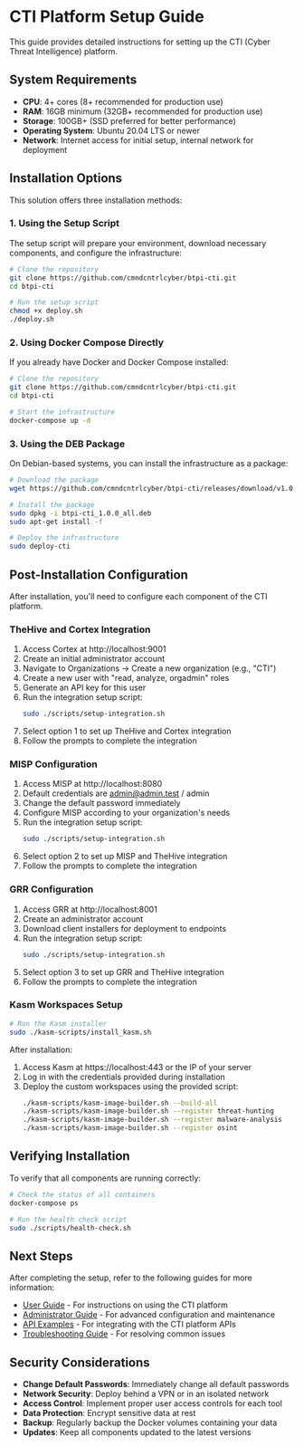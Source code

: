 # CTI Platform Setup Guide

This guide provides detailed instructions for setting up the CTI (Cyber Threat Intelligence) platform.

## System Requirements

- **CPU**: 4+ cores (8+ recommended for production use)
- **RAM**: 16GB minimum (32GB+ recommended for production use)
- **Storage**: 100GB+ (SSD preferred for better performance)
- **Operating System**: Ubuntu 20.04 LTS or newer
- **Network**: Internet access for initial setup, internal network for deployment

## Installation Options

This solution offers three installation methods:

### 1. Using the Setup Script

The setup script will prepare your environment, download necessary components, and configure the infrastructure:

```bash
# Clone the repository
git clone https://github.com/cmndcntrlcyber/btpi-cti.git
cd btpi-cti

# Run the setup script
chmod +x deploy.sh
./deploy.sh
```

### 2. Using Docker Compose Directly

If you already have Docker and Docker Compose installed:

```bash
# Clone the repository
git clone https://github.com/cmndcntrlcyber/btpi-cti.git
cd btpi-cti

# Start the infrastructure
docker-compose up -d
```

### 3. Using the DEB Package

On Debian-based systems, you can install the infrastructure as a package:

```bash
# Download the package
wget https://github.com/cmndcntrlcyber/btpi-cti/releases/download/v1.0.0/btpi-cti_1.0.0_all.deb

# Install the package
sudo dpkg -i btpi-cti_1.0.0_all.deb
sudo apt-get install -f

# Deploy the infrastructure
sudo deploy-cti
```

## Post-Installation Configuration

After installation, you'll need to configure each component of the CTI platform.

### TheHive and Cortex Integration

1. Access Cortex at http://localhost:9001
2. Create an initial administrator account
3. Navigate to Organizations → Create a new organization (e.g., "CTI")
4. Create a new user with "read, analyze, orgadmin" roles
5. Generate an API key for this user
6. Run the integration setup script:
   ```bash
   sudo ./scripts/setup-integration.sh
   ```
7. Select option 1 to set up TheHive and Cortex integration
8. Follow the prompts to complete the integration

### MISP Configuration

1. Access MISP at http://localhost:8080
2. Default credentials are admin@admin.test / admin
3. Change the default password immediately
4. Configure MISP according to your organization's needs
5. Run the integration setup script:
   ```bash
   sudo ./scripts/setup-integration.sh
   ```
6. Select option 2 to set up MISP and TheHive integration
7. Follow the prompts to complete the integration

### GRR Configuration

1. Access GRR at http://localhost:8001
2. Create an administrator account
3. Download client installers for deployment to endpoints
4. Run the integration setup script:
   ```bash
   sudo ./scripts/setup-integration.sh
   ```
5. Select option 3 to set up GRR and TheHive integration
6. Follow the prompts to complete the integration

### Kasm Workspaces Setup

```bash
# Run the Kasm installer
sudo ./kasm-scripts/install_kasm.sh
```

After installation:
1. Access Kasm at https://localhost:443 or the IP of your server
2. Log in with the credentials provided during installation
3. Deploy the custom workspaces using the provided script:
   ```bash
   ./kasm-scripts/kasm-image-builder.sh --build-all
   ./kasm-scripts/kasm-image-builder.sh --register threat-hunting
   ./kasm-scripts/kasm-image-builder.sh --register malware-analysis
   ./kasm-scripts/kasm-image-builder.sh --register osint
   ```

## Verifying Installation

To verify that all components are running correctly:

```bash
# Check the status of all containers
docker-compose ps

# Run the health check script
sudo ./scripts/health-check.sh
```

## Next Steps

After completing the setup, refer to the following guides for more information:

- [User Guide](user-guide.md) - For instructions on using the CTI platform
- [Administrator Guide](admin-guide.md) - For advanced configuration and maintenance
- [API Examples](api-examples.md) - For integrating with the CTI platform APIs
- [Troubleshooting Guide](troubleshooting.md) - For resolving common issues

## Security Considerations

- **Change Default Passwords**: Immediately change all default passwords
- **Network Security**: Deploy behind a VPN or in an isolated network
- **Access Control**: Implement proper user access controls for each tool
- **Data Protection**: Encrypt sensitive data at rest
- **Backup**: Regularly backup the Docker volumes containing your data
- **Updates**: Keep all components updated to the latest versions
